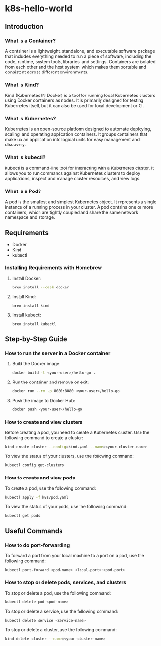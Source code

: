 # k8s-hello-world

## Introduction

### What is a Container?

A container is a lightweight, standalone, and executable software package that
includes everything needed to run a piece of software, including the code,
runtime, system tools, libraries, and settings. Containers are isolated from
each other and the host system, which makes them portable and consistent across
different environments.

### What is Kind?

Kind (Kubernetes IN Docker) is a tool for running local Kubernetes clusters
using Docker containers as nodes. It is primarily designed for testing
Kubernetes itself, but it can also be used for local development or CI.

### What is Kubernetes?

Kubernetes is an open-source platform designed to automate deploying, scaling,
and operating application containers. It groups containers that make up an
application into logical units for easy management and discovery.

### What is kubectl?

kubectl is a command-line tool for interacting with a Kubernetes cluster. It
allows you to run commands against Kubernetes clusters to deploy applications,
inspect and manage cluster resources, and view logs.

### What is a Pod?

A pod is the smallest and simplest Kubernetes object. It represents a single
instance of a running process in your cluster. A pod contains one or more
containers, which are tightly coupled and share the same network namespace and
storage.

## Requirements

- Docker
- Kind
- kubectl

### Installing Requirements with Homebrew

1. Install Docker:
   ```sh
   brew install --cask docker
   ```

2. Install Kind:
   ```sh
   brew install kind
   ```

3. Install kubectl:
   ```sh
   brew install kubectl
   ```

## Step-by-Step Guide

### How to run the server in a Docker container

1. Build the Docker image:
   ```sh
   docker build -t <your-user>/hello-go .
   ```

2. Run the container and remove on exit:
   ```sh
   docker run --rm -p 8080:8080 <your-user>/hello-go
   ```

3. Push the image to Docker Hub:
   ```sh
   docker push <your-user>/hello-go
   ```

### How to create and view clusters

Before creating a pod, you need to create a Kubernetes cluster. Use the
following command to create a cluster:

```sh
kind create cluster --config=kind.yaml --name=<your-cluster-name>
```

To view the status of your clusters, use the following command:

```sh
kubectl config get-clusters
```

### How to create and view pods

To create a pod, use the following command:

```sh
kubectl apply -f k8s/pod.yaml
```

To view the status of your pods, use the following command:

```sh
kubectl get pods
```

## Useful Commands

### How to do port-forwarding

To forward a port from your local machine to a port on a pod, use the following
command:

```sh
kubectl port-forward <pod-name> <local-port>:<pod-port>
```

### How to stop or delete pods, services, and clusters

To stop or delete a pod, use the following command:

```sh
kubectl delete pod <pod-name>
```

To stop or delete a service, use the following command:

```sh
kubectl delete service <service-name>
```

To stop or delete a cluster, use the following command:

```sh
kind delete cluster --name=<your-cluster-name>
```
